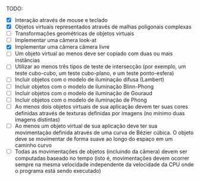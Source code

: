 TODO:<br>

- [X] Interação através de mouse e teclado
- [X] Objetos virtuais representados através de malhas poligonais complexas
- [ ] Transformações geométricas de objetos virtuais
- [ ] Implementar uma câmera look-at
- [X] Implementar uma câmera câmera livre
- [ ] Um objeto virtual ao menos deve ser copiado com duas ou mais instâncias
- [ ] Utilizar ao menos três tipos de teste de intersecção (por exemplo, um teste cubo-cubo, um teste cubo-plano, e um teste ponto-esfera)
- [ ] Incluir objetos com o modelo de iluminação difusa (Lambert)
- [ ] Incluir objetos com o modelo de iluminação Blinn-Phong
- [ ] Incluir objetos com o modelo de iluminação de Gouraud
- [ ] Incluir objetos com o modelo de iluminação de Phong
- [ ] Ao menos dois objetos virtuais de sua aplicação devem ter suas cores definidas através de texturas definidas por imagens (no mínimo duas imagens distintas)
- [ ] Ao menos um objeto virtual de sua aplicação deve ter sua movimentação definida através de uma curva de Bézier cúbica. O objeto deve se movimentar de forma suave ao longo do espaço em um caminho curvo
- [ ] Todas as movimentações de objetos (incluindo da câmera) devem ser computadas baseado no tempo (isto é, movimentações devem ocorrer sempre na mesma velocidade independente da velocidade da CPU onde o programa está sendo executado)
